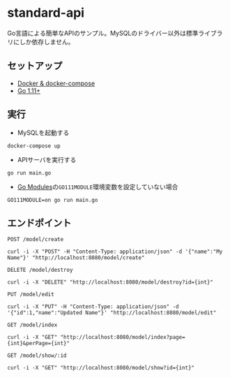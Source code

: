 # standard-api
Go言語による簡単なAPIのサンプル。MySQLのドライバー以外は標準ライブラリにしか依存しません。

## セットアップ
- [Docker & docker-compose](https://docs.docker.com/docker-for-mac/install/)
- [Go 1.11+](https://golang.org/doc/install)

## 実行
- MySQLを起動する
```
docker-compose up
```
- APIサーバを実行する
```
go run main.go
```
-   [Go Modules](https://github.com/golang/go/wiki/Modules)の`GO111MODULE`環境変数を設定していない場合
```
GO111MODULE=on go run main.go 
```

## エンドポイント

`POST /model/create`
```
curl -i -X "POST" -H "Content-Type: application/json" -d '{"name":"My Name"}' "http://localhost:8080/model/create"
```

`DELETE /model/destroy`
```
curl -i -X "DELETE" "http://localhost:8080/model/destroy?id={int}"
```

`PUT /model/edit`
```
curl -i -X "PUT" -H "Content-Type: application/json" -d '{"id":1,"name":"Updated Name"}' "http://localhost:8080/model/edit"
```

`GET /model/index`
```
curl -i -X "GET" "http://localhost:8080/model/index?page={int}&perPage={int}"
```

`GET /model/show/:id`
```
curl -i -X "GET" "http://localhost:8080/model/show?id={int}"
```
